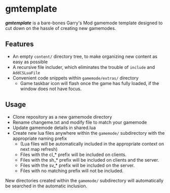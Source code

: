 # gmtemplate
_**gmtemplate**_ is a bare-bones Garry's Mod gamemode template designed to cut down on the hassle of creating new gamemodes. 

## Features
* An empty `content/` directory tree, to make organizing new content as easy as possible
* A recursive file includer, which eliminates the trouble of `include` and `AddCSLuaFile`
* Convenient code snippets within `gamemode/extras/` directory
  * Game taskbar icon will flash once the game has fully loaded, if the window does not have focus.

## Usage
* Clone repository as a new gamemode directory
* Rename changeme.txt and modify file to match your gamemode
* Update gamemode details in shared.lua 
* Create new lua files anywhere within the `gamemode/` subdirectory with the appropriate naming prefix
  * (Lua files will be automatically included in the appropriate context on next map refresh)
  * Files with the cl\_\* prefix will be included on clients. 
  * Files with the sh\_\* prefix will be included on clients and the server. 
  * Files with the sv\_\* prefix will be included on the server. 
  * Files with no matching prefix will not be included.

New directories created within the `gamemode/` subdirectory will automatically be searched in the automatic inclusion.
